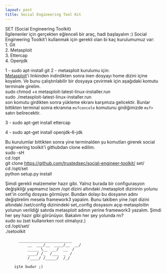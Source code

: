 ```yaml
---
layout: post
title: Social Engineering Tool Kit
---
```


SET (Social Engineering Toolkit)   
İlgilenenler için gerçekten eğlenceli bir araç, hadi başlayalım :)
Social Engineering Toolkit'i kullanmak için gerekli olan bi kaç kurulumumuz var:  
	1. Git  
	2. Metasploit  
	3. Ettercap  
	4. Openjdk  

1 - sudo apt-install git
2 - metasploit kurulumu için:  
[Metasploit](http://www.rapid7.com/products/metasploit/download.jsp)'i linkinden indirdikten sonra inen dosyayı home dizini içine koyalım. Ve bunu çalıştırılabilir bir dosyaya çevirmek için aşağıdaki komutu terminale girelim.  
	sudo chmod +x metasploit-latest-linux-installer.run  
	sudo ./metasploit-latest-linux-installer.run  
son komutu girdikten sonra yükleme ekranı karşımıza gelicektir. Bunlar bittikten terminal sonra ekranına `msfconcole` komutunu girdiğimizde `msf>` satırı belirecektir.

3 - sudo apt-get install ettercap  

4 - sudo apt-get install openjdk-6-jdk  

Bu kurulumlar bittikten sonra yine terminalden şu komutları girerek social engineering toolkit'i githubdan clone edilim.  
		sudo -sH  
		cd /opt  
		git clone https://github.com/trustedsec/social-engineer-toolkit/ set/  
		cd /opt/set      
		python setup.py install  

Şimdi gerekli malzemeler hazır gibi. Yalnız burada bir configurasyon değişikliği yapmamız lazım /opt dizini altındaki /metasploit dizininin yolunu set'in config dosyası görmüyor. Bundan dolayı bu dosyanın adını değiştirelim mesela framework3 yapalım. Bunu takiben yine /opt dizini altındaki /set/config dizinindeki set_config dosyasını açıp metasploitin yolunun verildiği satırda metasploit adının yerine framework3 yazalım. Şimdi her şey hazır gibi görünüyor. Bakalım her şey yolunda mı?  
	sudo su (set kullanırken root olmalıyız.)  
	cd /opt/set/  
	./setoolkit  

 	      ________________________  
              __  ___/__  ____/__  __/      
              _____ \__  __/  __  /  
              ____/ /_  /___  _  /  
              /____/ /_____/  /_/       

		işte budur ;)

	

